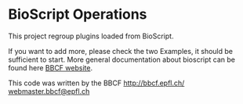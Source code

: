 BioScript Operations
====================
This project regroup plugins loaded from BioScript.

If you want to add more, please check the two Examples, it should be sufficient to start.
More general documentation about bioscript can be found here [BBCF website](http://bbcf.epfl.ch/bs/).


 This code was written by the BBCF
 http://bbcf.epfl.ch/              
 webmaster.bbcf@epfl.ch            
